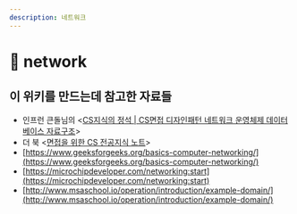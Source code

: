 ```yaml
---
description: 네트워크
---
```


# 📶 network

## 이 위키를 만드는데 참고한 자료들&#x20;

* 인프런 큰돌님의 <[CS지식의 정석 | CS면접 디자인패턴 네트워크 운영체제 데이터베이스 자료구조](https://www.inflearn.com/course/%EA%B0%9C%EB%B0%9C%EC%9E%90-%EB%A9%B4%EC%A0%91-cs-%ED%8A%B9%EA%B0%95)>
* 더 북 <[면접을 위한 CS 전공지식 노트](https://thebook.io/080326/)>
* [https://www.geeksforgeeks.org/basics-computer-networking/](https://www.geeksforgeeks.org/basics-computer-networking/)
* [https://microchipdeveloper.com/networking:start](https://microchipdeveloper.com/networking:start)
* [http://www.msaschool.io/operation/introduction/example-domain/](http://www.msaschool.io/operation/introduction/example-domain/)
